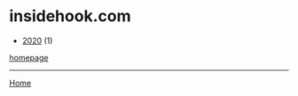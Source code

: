 # insidehook.com

  * [2020](./insidehook-com-2020.md) (1)

[homepage](https://www.insidehook.com/)

----

[Home](../index.md)
